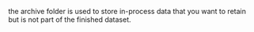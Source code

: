 

the archive folder is used
to store in-process data that you want to retain but is not part of the finished dataset.

